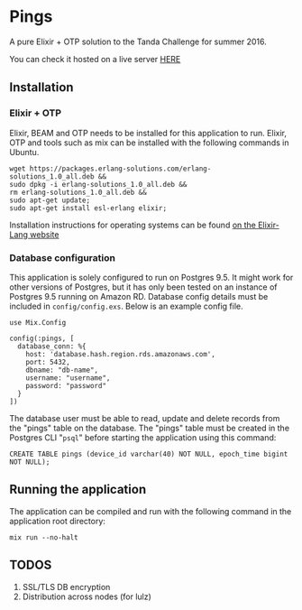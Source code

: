 # Pings

A pure Elixir + OTP solution to the Tanda Challenge for summer 2016.

You can check it hosted on a live server [HERE](http://54.206.64.114:3000)

## Installation

### Elixir + OTP
Elixir, BEAM and OTP needs to be installed for this application to run.
Elixir, OTP and tools such as mix can be installed with the following
commands in Ubuntu.
```
wget https://packages.erlang-solutions.com/erlang-solutions_1.0_all.deb &&
sudo dpkg -i erlang-solutions_1.0_all.deb && 
rm erlang-solutions_1.0_all.deb &&
sudo apt-get update;
sudo apt-get install esl-erlang elixir;
```
Installation instructions for operating systems can be found
[on the Elixir-Lang website](http://elixir-lang.org/install.html)

### Database configuration
This application is solely configured to run on Postgres 9.5.
It might work for other versions of Postgres, but it has only been tested on 
an instance of Postgres 9.5 running on Amazon RD. Database config details
must be included in `config/config.exs`. Below is an example config file.
```
use Mix.Config

config(:pings, [
  database_conn: %{
    host: 'database.hash.region.rds.amazonaws.com',
    port: 5432,
    dbname: "db-name",
    username: "username",
    password: "password"
  }
])
```
The database user must be able to read, update and delete records from
the "pings" table on the database. The "pings" table must be created in
the Postgres CLI "`psql`" before starting the application using this command:
```
CREATE TABLE pings (device_id varchar(40) NOT NULL, epoch_time bigint NOT NULL);
```

## Running the application
The application can be compiled and run with the following command
in the application root directory:
```
mix run --no-halt
```

## TODOS
1. SSL/TLS DB encryption
2. Distribution across nodes (for lulz)